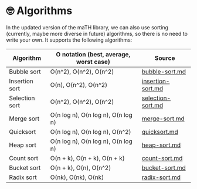 # 🤓 Algorithms

In the updated version of the maTH library, we can also use sorting (currently, maybe more diverse in future) algorithms, so there is no need to write your own. It supports the following algorithms:

<table data-full-width="true"><thead><tr><th>Algorithm</th><th>O notation (best, average, worst case)</th><th>Source</th></tr></thead><tbody><tr><td>Bubble sort</td><td><span class="math">O(n^2)</span>, <span class="math">O(n^2)</span>, <span class="math">O(n^2)</span></td><td><a data-mention href="bubble-sort.md">bubble-sort.md</a></td></tr><tr><td>Insertion sort</td><td><span class="math">O(n)</span>, <span class="math">O(n^2)</span>, <span class="math">O(n^2)</span></td><td><a data-mention href="insertion-sort.md">insertion-sort.md</a></td></tr><tr><td>Selection sort</td><td><span class="math">O(n^2)</span>, <span class="math">O(n^2)</span>, <span class="math">O(n^2)</span></td><td><a data-mention href="selection-sort.md">selection-sort.md</a></td></tr><tr><td>Merge sort</td><td><span class="math">O(n log n)</span>, <span class="math">O(n log n)</span>, <span class="math">O(n log n)</span></td><td><a data-mention href="merge-sort.md">merge-sort.md</a></td></tr><tr><td>Quicksort</td><td><span class="math">O(n log n)</span>, <span class="math">O(n log n)</span>, <span class="math">O(n^2)</span></td><td><a data-mention href="quicksort.md">quicksort.md</a></td></tr><tr><td>Heap sort</td><td><span class="math">O(n log n)</span>, <span class="math">O(n log n)</span>, <span class="math">O(n log n)</span></td><td><a data-mention href="heap-sort.md">heap-sort.md</a></td></tr><tr><td>Count sort</td><td><span class="math">O(n + k)</span>, <span class="math">O(n + k)</span>, <span class="math">O(n + k)</span></td><td><a data-mention href="count-sort.md">count-sort.md</a></td></tr><tr><td>Bucket sort</td><td><span class="math">O(n + k)</span>, <span class="math">O(n)</span>, <span class="math">O(n^2)</span></td><td><a data-mention href="bucket-sort.md">bucket-sort.md</a></td></tr><tr><td>Radix sort</td><td><span class="math">O(nk)</span>, <span class="math">O(nk)</span>, <span class="math">O(nk)</span></td><td><a data-mention href="radix-sort.md">radix-sort.md</a></td></tr></tbody></table>
